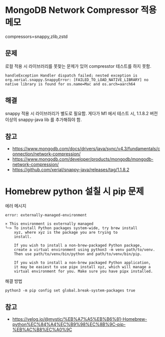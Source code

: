 # MongoDB Network Compressor 적용 메모
compressors=snappy,zlib,zstd

## 문제
로컬 적용 시 라이브러리를 못찾는 문제가 있어 compresstor 테스트를 하지 못함.
```
handleException Handler dispatch failed; nested exception is org.xerial.snappy.SnappyError: [FAILED_TO_LOAD_NATIVE_LIBRARY] no native library is found for os.name=Mac and os.arch=aarch64
```

## 해결
snappy 적용 시 라이브러리가 별도로 필요함.
게다가 M1 에서 테스트 시, 1.1.8.2 버전 이상의 snappy-java lib 를 추가해줘야 함.

## 참고
- https://www.mongodb.com/docs/drivers/java/sync/v4.3/fundamentals/connection/network-compression/
- https://www.mongodb.com/developer/products/mongodb/mongodb-network-compression/
- https://github.com/xerial/snappy-java/releases/tag/1.1.8.2

# Homebrew python 설칠 시 pip 문제
에러 메시지
```
error: externally-managed-environment

× This environment is externally managed
╰─> To install Python packages system-wide, try brew install
    xyz, where xyz is the package you are trying to
    install.

    If you wish to install a non-brew-packaged Python package,
    create a virtual environment using python3 -m venv path/to/venv.
    Then use path/to/venv/bin/python and path/to/venv/bin/pip.

    If you wish to install a non-brew packaged Python application,
    it may be easiest to use pipx install xyz, which will manage a
    virtual environment for you. Make sure you have pipx installed.
```

해결 방법
```
python3 -m pip config set global.break-system-packages true
```

## 참고
- https://velog.io/@mystic/%EB%A7%A5%EB%B6%81-Homebrew-python%EC%84%A4%EC%B9%98%EC%8B%9C-pip-%EB%AC%B8%EC%A0%9C
